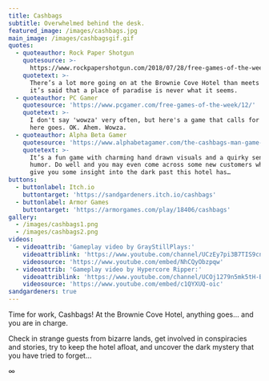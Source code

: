 ```yaml
---
title: Cashbags
subtitle: Overwhelmed behind the desk.
featured_image: /images/cashbags.jpg
main_image: /images/cashbagsgif.gif
quotes:
  - quoteauthor: Rock Paper Shotgun
    quotesource: >-
      https://www.rockpapershotgun.com/2018/07/28/free-games-of-the-week-july-28th-2018/
    quotetext: >-
      There’s a lot more going on at the Brownie Cove Hotel than meets the eye –
      it’s said that a place of paradise is never what it seems.
  - quoteauthor: PC Gamer
    quotesource: 'https://www.pcgamer.com/free-games-of-the-week/12/'
    quotetext: >-
      I don't say 'wowza' very often, but here's a game that calls for it, so
      here goes. OK. Ahem. Wowza.
  - quoteauthor: Alpha Beta Gamer
    quotesource: 'https://www.alphabetagamer.com/the-cashbags-man-game-jam-build-download/'
    quotetext: >-
      It’s a fun game with charming hand drawn visuals and a quirky sense of
      humor. Do well and you may even come across some new customers who can
      give you some insight into the dark past this hotel has…
buttons:
  - buttonlabel: Itch.io
    buttontarget: 'https://sandgardeners.itch.io/cashbags'
  - buttonlabel: Armor Games
    buttontarget: 'https://armorgames.com/play/18406/cashbags'
gallery:
  - /images/cashbags1.png
  - /images/cashbags2.png
videos:
  - videoattrib: 'Gameplay video by GrayStillPlays:'
    videoattriblink: 'https://www.youtube.com/channel/UCzEy7pi3B7TIS9cn_sdKK9A'
    videosource: 'https://www.youtube.com/embed/NhCQyObzpqw'
  - videoattrib: 'Gameplay video by Hypercore Ripper:'
    videoattriblink: 'https://www.youtube.com/channel/UCOj1279n5mk5tH-BQuFN-2w'
    videosource: 'https://www.youtube.com/embed/c1QYXUQ-oic'
sandgardeners: true
---
```

Time for work, Cashbags! At the Brownie Cove Hotel, anything goes… and you are in charge.  
  
Check in strange guests from bizarre lands, get involved in conspiracies and stories, try to keep the hotel afloat, and uncover the dark mystery that you have tried to forget...  
  
∞
